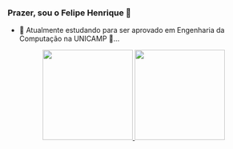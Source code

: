 ### Prazer, sou o Felipe Henrique 👋

- 🔭 Atualmente estudando para ser aprovado em Engenharia da Computação na UNICAMP 🙏...

<div align="center">
  <a href="https://github.com/Felipe00055">
  <img height="180em" src="https://github-readme-stats.vercel.app/api?username=Felipe00055&show_icons=true&theme=dark&include_all_commits=true&count_private=true"/>
  <img height="180em" src="https://github-readme-stats.vercel.app/api/top-langs/?username=Felipe00055&layout=compact&langs_count=7&theme=dark"/>
</div>
  
  ##  
 

